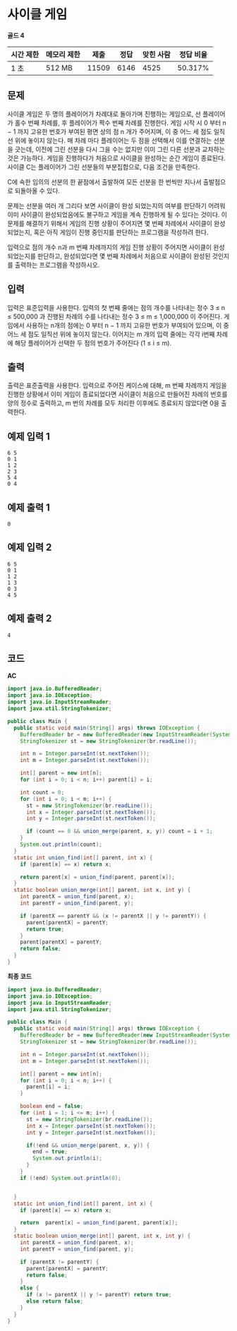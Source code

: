 # 사이클 게임

**골드 4**

|시간 제한	|메모리 제한	|제출	|정답	|맞힌 사람	|정답 비율|
|---|---|---|---|---|---|
|1 초	|512 MB	|11509|	6146|	4525|	50.317%|

## 문제 

사이클 게임은 두 명의 플레이어가 차례대로 돌아가며 진행하는 게임으로, 선 플레이어가 홀수 번째 차례를, 후 플레이어가 짝수 번째 차례를 진행한다. 게임 시작 시 0 부터 n − 1 까지 고유한 번호가 부여된 평면 상의 점 n 개가 주어지며, 이 중 어느 세 점도 일직선 위에 놓이지 않는다. 매 차례 마다 플레이어는 두 점을 선택해서 이를 연결하는 선분을 긋는데, 이전에 그린 선분을 다시 그을 수는 없지만 이미 그린 다른 선분과 교차하는 것은 가능하다. 게임을 진행하다가 처음으로 사이클을 완성하는 순간 게임이 종료된다. 사이클 C는 플레이어가 그린 선분들의 부분집합으로, 다음 조건을 만족한다.

C에 속한 임의의 선분의 한 끝점에서 출발하여 모든 선분을 한 번씩만 지나서 출발점으로 되돌아올 수 있다.

문제는 선분을 여러 개 그리다 보면 사이클이 완성 되었는지의 여부를 판단하기 어려워 이미 사이클이 완성되었음에도 불구하고 게임을 계속 진행하게 될 수 있다는 것이다. 이 문제를 해결하기 위해서 게임의 진행 상황이 주어지면 몇 번째 차례에서 사이클이 완성되었는지, 혹은 아직 게임이 진행 중인지를 판단하는 프로그램을 작성하려 한다.

입력으로 점의 개수 n과 m 번째 차례까지의 게임 진행 상황이 주어지면 사이클이 완성 되었는지를 판단하고, 완성되었다면 몇 번째 차례에서 처음으로 사이클이 완성된 것인지를 출력하는 프로그램을 작성하시오.

## 입력 

입력은 표준입력을 사용한다. 입력의 첫 번째 줄에는 점의 개수를 나타내는 정수 3 ≤ n ≤ 500,000 과 진행된 차례의 수를 나타내는 정수 3 ≤ m ≤ 1,000,000 이 주어진다. 게임에서 사용하는 n개의 점에는 0 부터 n − 1 까지 고유한 번호가 부여되어 있으며, 이 중 어느 세 점도 일직선 위에 놓이지 않는다. 이어지는 m 개의 입력 줄에는 각각 i번째 차례에 해당 플레이어가 선택한 두 점의 번호가 주어진다 (1 ≤ i ≤ m).

## 출력 

출력은 표준출력을 사용한다. 입력으로 주어진 케이스에 대해, m 번째 차례까지 게임을 진행한 상황에서 이미 게임이 종료되었다면 사이클이 처음으로 만들어진 차례의 번호를 양의 정수로 출력하고, m 번의 차례를 모두 처리한 이후에도 종료되지 않았다면 0을 출력한다.

## 예제 입력 1

```
6 5
0 1
1 2
2 3
5 4
0 4
```

## 예제 출력 1

```
0
```

## 예제 입력 2

```
6 5
0 1
1 2
1 3
0 3
4 5
```

## 예제 출력 2

```
4
```

## 코드 

**AC**

```java
import java.io.BufferedReader;
import java.io.IOException;
import java.io.InputStreamReader;
import java.util.StringTokenizer;

public class Main {
  public static void main(String[] args) throws IOException {
    BufferedReader br = new BufferedReader(new InputStreamReader(System.in));
    StringTokenizer st = new StringTokenizer(br.readLine());

    int n = Integer.parseInt(st.nextToken());
    int m = Integer.parseInt(st.nextToken());

    int[] parent = new int[n];
    for (int i = 0; i < n; i++) parent[i] = i;

    int count = 0;
    for (int i = 0; i < m; i++) {
      st = new StringTokenizer(br.readLine());
      int x = Integer.parseInt(st.nextToken());
      int y = Integer.parseInt(st.nextToken());

      if (count == 0 && union_merge(parent, x, y)) count = i + 1;
    }
    System.out.println(count);
  }
  static int union_find(int[] parent, int x) {
    if (parent[x] == x) return x;

    return parent[x] = union_find(parent, parent[x]);
  }
  static boolean union_merge(int[] parent, int x, int y) {
    int parentX = union_find(parent, x);
    int parentY = union_find(parent, y);

    if (parentX == parentY && (x != parentX || y != parentY)) {
      parent[parentX] = parentY;
      return true;
    }
    parent[parentX] = parentY;
    return false;
  }
}
```

**최종 코드**

```java
import java.io.BufferedReader;
import java.io.IOException;
import java.io.InputStreamReader;
import java.util.StringTokenizer;

public class Main {
  public static void main(String[] args) throws IOException {
    BufferedReader br = new BufferedReader(new InputStreamReader(System.in));
    StringTokenizer st = new StringTokenizer(br.readLine());

    int n = Integer.parseInt(st.nextToken());
    int m = Integer.parseInt(st.nextToken());

    int[] parent = new int[n];
    for (int i = 0; i < n; i++) {
      parent[i] = i;
    }

    boolean end = false;
    for (int i = 1; i <= m; i++) {
      st = new StringTokenizer(br.readLine());
      int x = Integer.parseInt(st.nextToken());
      int y = Integer.parseInt(st.nextToken());

      if(!end && union_merge(parent, x, y)) {
        end = true;
        System.out.println(i);
      }
    }
    if (!end) System.out.println(0);


  }
  static int union_find(int[] parent, int x) {
    if (parent[x] == x) return x;

    return  parent[x] = union_find(parent, parent[x]);
  }
  static boolean union_merge(int[] parent, int x, int y) {
    int parentX = union_find(parent, x);
    int parentY = union_find(parent, y);

    if (parentX != parentY) {
      parent[parentX] = parentY;
      return false;
    }
    else {
      if (x != parentX || y != parentY) return true;
      else return false;
    }
  }
}
```
